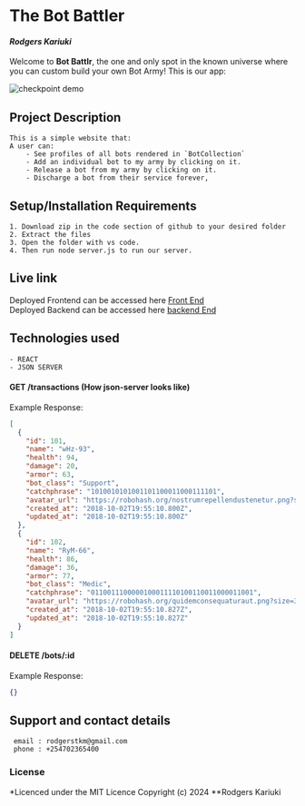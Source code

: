 # The Bot Battler
#### *Rodgers Kariuki*

Welcome to **Bot Battlr**, the one and only spot in the known universe where you
can custom build your own Bot Army! This is our app:

![checkpoint demo](https://curriculum-content.s3.amazonaws.com/phase-2/phase-2-hooks-code-challenge-bot-battlr/checkpoint_demo.gif)

## Project Description
    This is a simple website that:
    A user can:
        - See profiles of all bots rendered in `BotCollection`
        - Add an individual bot to my army by clicking on it.
        - Release a bot from my army by clicking on it.
        - Discharge a bot from their service forever,


## Setup/Installation Requirements
    1. Download zip in the code section of github to your desired folder
    2. Extract the files
    3. Open the folder with vs code.
    4. Then run node server.js to run our server. 

## Live link
Deployed Frontend can be accessed here [Front End](https://hilarious-crisp-0f1a1c.netlify.app//)  
Deployed Backend can be accessed here [backend End](https://flatiron-bank-codechallenge.onrender.com/transactions/)

## Technologies used
    - REACT
    - JSON SERVER

#### GET /transactions (How json-server looks like)
Example Response:

```json
[
  {
    "id": 101,
    "name": "wHz-93",
    "health": 94,
    "damage": 20,
    "armor": 63,
    "bot_class": "Support",
    "catchphrase": "1010010101001101100011000111101",
    "avatar_url": "https://robohash.org/nostrumrepellendustenetur.png?size=300x300&set=set1",
    "created_at": "2018-10-02T19:55:10.800Z",
    "updated_at": "2018-10-02T19:55:10.800Z"
  },
  {
    "id": 102,
    "name": "RyM-66",
    "health": 86,
    "damage": 36,
    "armor": 77,
    "bot_class": "Medic",
    "catchphrase": "0110011100000100011110100110011000011001",
    "avatar_url": "https://robohash.org/quidemconsequaturaut.png?size=300x300&set=set1",
    "created_at": "2018-10-02T19:55:10.827Z",
    "updated_at": "2018-10-02T19:55:10.827Z"
  }
]
```

#### DELETE /bots/:id

Example Response:

```json
{}
```

## Support and contact details
     email : rodgerstkm@gmail.com
     phone : +254702365400

### License
*Licenced under the MIT Licence
Copyright (c) 2024 **Rodgers Kariuki